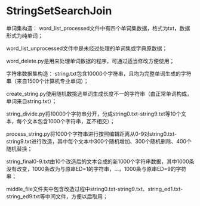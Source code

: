# StringSetSearchJoin
单词集构造：
word_list_processed文件中有四个单词集数据，格式为txt，数据形式为纯单词；

word_list_unprocessed文件中是未经过处理的单词集或字典原数据；

word_delete.py是用来处理单词数据的程序，可通过适当修改方便使用；

字符串数据集构造：
string.txt包含10000个字符串，且均为完整单词生成的字符串（来自1500个计算机专业单词）；

create_string.py使用随机数挑选单词生成长度不一的字符串（由正常单词构成，单词来自string.txt）；

string_divide.py将10000个字符串分开，分成string0.txt-string9.txt等10个文本，每个文本包含1000个字符串，互不相交）；

process_string.py将1000个字符串进行按照编辑距离从0-9对string0.txt-string9.txt进行改造，其中每个文本中300个随机增加、300个随机删除、400个随机替换；

string_final0-9.txt由10个改造后的文本合成的新1000个字符串数据，其中1000条没有改变，1000条改为与原串ED=1的字符串，...，1000条与原串ED=9的字符串；

middle_file文件夹中包含改造过程中string0.txt-string9.txt、string_ed1.txt-string_ed9.txt等中间文件，方便以后取用；

